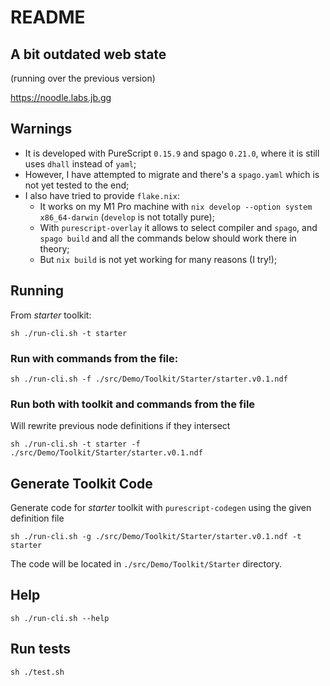 # README

## A bit outdated web state

(running over the previous version)

https://noodle.labs.jb.gg

## Warnings

* It is developed with PureScript `0.15.9` and spago `0.21.0`, where it is still uses `dhall` instead of `yaml`;
* However, I have attempted to migrate and there's a `spago.yaml` which is not yet tested to the end;
* I also have tried to provide `flake.nix`:
  * It works on my M1 Pro machine with `nix develop --option system x86_64-darwin` (`develop` is not totally pure);
  * With `purescript-overlay` it allows to select compiler and `spago`, and `spago build` and all the commands below should work there in theory;
  * But `nix build` is not yet working for many reasons (I try!);

## Running

From _starter_ toolkit:

`sh ./run-cli.sh -t starter`

### Run with commands from the file:

`sh ./run-cli.sh -f ./src/Demo/Toolkit/Starter/starter.v0.1.ndf`

### Run both with toolkit and commands from the file

Will rewrite previous node definitions if they intersect

`sh ./run-cli.sh -t starter -f ./src/Demo/Toolkit/Starter/starter.v0.1.ndf`

## Generate Toolkit Code

Generate code for _starter_ toolkit with `purescript-codegen` using the given definition file

`sh ./run-cli.sh -g ./src/Demo/Toolkit/Starter/starter.v0.1.ndf -t starter`

The code will be located in `./src/Demo/Toolkit/Starter` directory.

## Help

`sh ./run-cli.sh --help`

## Run tests

`sh ./test.sh`